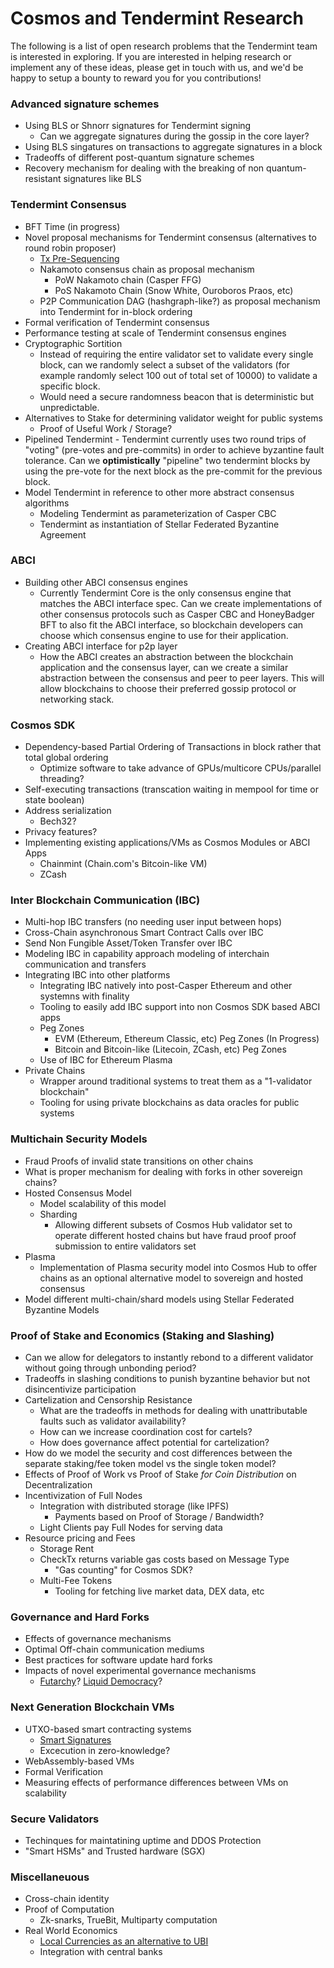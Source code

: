# Cosmos and Tendermint Research

The following is a list of open research problems that the Tendermint team is interested in exploring.  If you are interested in helping research or implement any of these ideas, please get in touch with us, and we'd be happy to setup a bounty to reward you for you contributions!


### Advanced signature schemes
* Using BLS or Shnorr signatures for Tendermint signing
    * Can we aggregate signatures during the gossip in the core layer?
* Using BLS singatures on transactions to aggregate signatures in a block
* Tradeoffs of different post-quantum signature schemes
* Recovery mechanism for dealing with the breaking of non quantum-resistant signatures like BLS


### Tendermint Consensus
* BFT Time (in progress)
* Novel proposal mechanisms for Tendermint consensus (alternatives to round robin proposer)
    * [Tx Pre-Sequencing](https://github.com/tendermint/tendermint/issues/1168)
    * Nakamoto consensus chain as proposal mechanism
        * PoW Nakamoto chain (Casper FFG)
        * PoS Nakamoto Chain (Snow White, Ouroboros Praos, etc)
    * P2P Communication DAG (hashgraph-like?) as proposal mechanism into Tendermint for in-block ordering
* Formal verification of Tendermint consensus
* Performance testing at scale of Tendermint consensus engines
* Cryptographic Sortition
    * Instead of requiring the entire validator set to validate every single block, can we randomly select a subset of the validators (for example randomly select 100 out of total set of 10000) to validate a specific block.
    * Would need a secure randomness beacon that is deterministic but unpredictable.
* Alternatives to Stake for determining validator weight for public systems
    * Proof of Useful Work / Storage?
* Pipelined Tendermint - Tendermint currently uses two round trips of "voting" (pre-votes and pre-commits) in order to achieve byzantine fault tolerance. Can we **optimistically** "pipeline" two tendermint blocks by using the pre-vote for the next block as the pre-commit for the previous block.
* Model Tendermint in reference to other more abstract consensus algorithms
    * Modeling Tendermint as parameterization of Casper CBC
    * Tendermint as instantiation of Stellar Federated Byzantine Agreement
    
    
### ABCI
* Building other ABCI consensus engines
    * Currently Tendermint Core is the only consensus engine that matches the ABCI interface spec. Can we create implementations of other consensus protocols such as Casper CBC and HoneyBadger BFT to also fit the ABCI interface, so blockchain developers can choose which consensus engine to use for their application.
* Creating ABCI interface for p2p layer
    * How the ABCI creates an abstraction between the blockchain application and the consensus layer, can we create a similar abstraction between the consensus and peer to peer layers.  This will allow blockchains to choose their preferred gossip protocol or networking stack.

    
### Cosmos SDK
* Dependency-based Partial Ordering of Transactions in block rather that total global ordering
    * Optimize software to take advance of GPUs/multicore CPUs/parallel threading?
* Self-executing transactions (transcation waiting in mempool for time or state boolean)
* Address serialization
    * Bech32?
* Privacy features?
* Implementing existing applications/VMs as Cosmos Modules or ABCI Apps
    * Chainmint (Chain.com's Bitcoin-like VM)
    * ZCash


### Inter Blockchain Communication (IBC)
* Multi-hop IBC transfers (no needing user input between hops)
* Cross-Chain asynchronous Smart Contract Calls over IBC
* Send Non Fungible Asset/Token Transfer over IBC
* Modeling IBC in capability approach modeling of interchain communication and transfers
* Integrating IBC into other platforms
    * Integrating IBC natively into post-Casper Ethereum and other systemns with finality
    * Tooling to easily add IBC support into non Cosmos SDK based ABCI apps
    * Peg Zones
        * EVM (Ethereum, Ethereum Classic, etc) Peg Zones (In Progress)
        * Bitcoin and Bitcoin-like (Litecoin, ZCash, etc) Peg Zones
    * Use of IBC for Ethereum Plasma
* Private Chains
    * Wrapper around traditional systems to treat them as a "1-validator blockchain"
    * Tooling for using private blockchains as data oracles for public systems
    

### Multichain Security Models
* Fraud Proofs of invalid state transitions on other chains
* What is proper mechanism for dealing with forks in other sovereign chains?
* Hosted Consensus Model
    * Model scalability of this model
    * Sharding
        * Allowing different subsets of Cosmos Hub validator set to operate different hosted chains but have fraud proof proof submission to entire validators set 
* Plasma
    * Implementation of Plasma security model into Cosmos Hub to offer chains as an optional alternative model to sovereign and hosted consensus
* Model different multi-chain/shard models using Stellar Federated Byzantine Models


### Proof of Stake and Economics (Staking and Slashing)
* Can we allow for delegators to instantly rebond to a different validator without going through unbonding period?
* Tradeoffs in slashing conditions to punish byzantine behavior but not disincentivize participation 
* Cartelization and Censorship Resistance
    * What are the tradeoffs in methods for dealing with unattributable faults such as validator availability?
    * How can we increase coordination cost for cartels?
    * How does governance affect potential for cartelization?
* How do we model the security and cost differences between the separate staking/fee token model vs the single token model?
* Effects of Proof of Work vs Proof of Stake *for Coin Distribution* on Decentralization
* Incentivization of Full Nodes
    * Integration with distributed storage (like IPFS)
        * Payments based on Proof of Storage / Bandwidth?
    * Light Clients pay Full Nodes for serving data
* Resource pricing and Fees
    * Storage Rent
    * CheckTx returns variable gas costs based on Message Type
        * "Gas counting" for Cosmos SDK?
    * Multi-Fee Tokens
        * Tooling for fetching live market data, DEX data, etc



### Governance and Hard Forks
* Effects of governance mechanisms
* Optimal Off-chain communication mediums
* Best practices for software update hard forks
* Impacts of novel experimental governance mechanisms
    * [Futarchy](https://blog.ethereum.org/2014/08/21/introduction-futarchy/)?  [Liquid Democracy](https://www.youtube.com/watch?v=fg0_Vhldz-8)?


### Next Generation Blockchain VMs
* UTXO-based smart contracting systems
    * [Smart Signatures](https://www.slideshare.net/ChristopherA/smart-signaturesexperiments-in-authentication-stanford-bpase-2018-final)
    * Excecution in zero-knowledge?
* WebAssembly-based VMs
* Formal Verification
* Measuring effects of performance differences between VMs on scalability  


### Secure Validators
* Techinques for maintatining uptime and DDOS Protection
* "Smart HSMs" and Trusted hardware (SGX)


### Miscellaneuous
* Cross-chain identity
* Proof of Computation
    * Zk-snarks, TrueBit, Multiparty computation
* Real World Economics
    * [Local Currencies as an alternative to UBI](https://twitter.com/buchmanster/status/897188296354385920)
    * Integration with central banks
